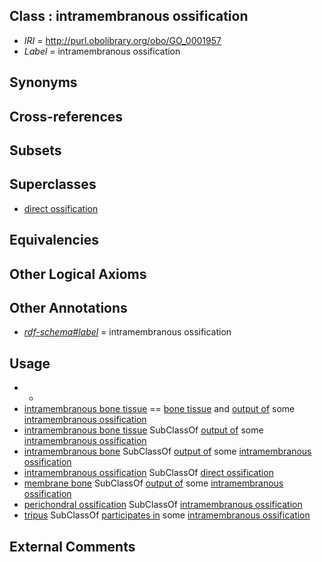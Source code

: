 
## Class : intramembranous ossification

 * *IRI* = http://purl.obolibrary.org/obo/GO_0001957
 * *Label* = intramembranous ossification

## Synonyms


## Cross-references


## Subsets


## Superclasses

 * [direct ossification](../../GO/72/GO_0036072.md)

## Equivalencies


## Other Logical Axioms


## Other Annotations

 * *[rdf-schema#label](../../el/rdf-schema#label.md)* = intramembranous ossification

## Usage

 * -
 * [intramembranous bone tissue](../../UBERON/64/UBERON_0004764.md) == [bone tissue](../../UBERON/81/UBERON_0002481.md) and [output of](../../RO/53/RO_0002353.md) some [intramembranous ossification](../../GO/57/GO_0001957.md)
 * [intramembranous bone tissue](../../UBERON/64/UBERON_0004764.md) SubClassOf [output of](../../RO/53/RO_0002353.md) some [intramembranous ossification](../../GO/57/GO_0001957.md)
 * [intramembranous bone](../../UBERON/14/UBERON_0002514.md) SubClassOf [output of](../../RO/53/RO_0002353.md) some [intramembranous ossification](../../GO/57/GO_0001957.md)
 * [intramembranous ossification](../../GO/57/GO_0001957.md) SubClassOf [direct ossification](../../GO/72/GO_0036072.md)
 * [membrane bone](../../UBERON/42/UBERON_0007842.md) SubClassOf [output of](../../RO/53/RO_0002353.md) some [intramembranous ossification](../../GO/57/GO_0001957.md)
 * [perichondral ossification](../../GO/73/GO_0036073.md) SubClassOf [intramembranous ossification](../../GO/57/GO_0001957.md)
 * [tripus](../../UBERON/98/UBERON_2000698.md) SubClassOf [participates in](../../BFO/56/BFO_0000056.md) some [intramembranous ossification](../../GO/57/GO_0001957.md)

## External Comments

